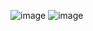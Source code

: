 ![image](https://user-images.githubusercontent.com/64655153/160299337-417b9a0f-8047-4076-a2a8-e6b9da78397f.png)
![image](https://user-images.githubusercontent.com/64655153/160299352-42c58c85-ef11-42d5-be85-cc0601704ce2.png)
